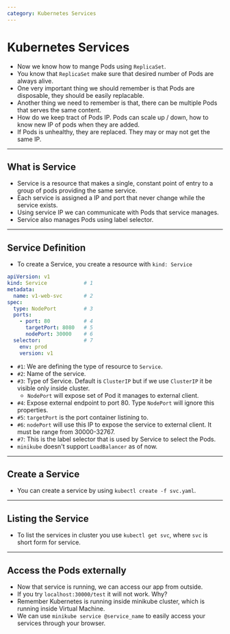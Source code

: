 ```yaml
---
category: Kubernetes Services
---
```


# Kubernetes Services

* Now we know how to mange Pods using `ReplicaSet`.
* You know that `ReplicaSet` make sure that desired number of Pods are always alive.
* One very important thing we should remember is that Pods are disposable, they should be easily replacable.
* Another thing we need to remember is that, there can be multiple Pods that serves the same content.
* How do we keep tract of Pods IP. Pods can scale up / down, how to know new IP of pods when they are added.
* If Pods is unhealthy, they are replaced. They may or may not get the same IP.

---
## What is Service
* Service is a resource that makes a single, constant point of entry to a group of pods providing the same service. 
* Each service is assigned a IP and port that never change while the service exists. 
* Using service IP we can communicate with Pods that service manages.
* Service also manages Pods using label selector.

---
## Service Definition
* To create a Service, you create a resource with `kind: Service`

```yaml
apiVersion: v1           
kind: Service            # 1
metadata:                
  name: v1-web-svc       # 2
spec:                    
  type: NodePort         # 3
  ports:                 
    - port: 80           # 4
      targetPort: 8080   # 5
      nodePort: 30000    # 6
  selector:              # 7
    env: prod            
    version: v1          
```
* `#1`: We are defining the type of resource to `Service`.
* `#2`: Name of the service.
* `#3`: Type of Service. Default is `ClusterIP` but if we use `ClusterIP` it be visible only inside cluster.
  * `NodePort` will expose set of Pod it manages to external client.
* `#4`: Expose external endpoint to port 80. Type `NodePort` will ignore this properties.
* `#5`: `targetPort` is the port container listining to.
* `#6`: `nodePort` will use this IP to expose the service to external client. It must be range from 30000-32767.
* `#7`: This is the label selector that is used by Service to select the Pods.
* `minikube` doesn't support `LoadBalancer` as of now.

---
## Create a Service
* You can create a service by using `kubectl create -f svc.yaml`.

---
## Listing the Service
* To list the services in cluster you use `kubectl get svc`, where `svc` is short form for service.

---
## Access the Pods externally
* Now that service is running, we can access our app from outside.
* If you try `localhost:30000/test` it will not work. Why?
* Remember Kubernetes is running inside minikube cluster, which is running inside Virtual Machine.
* We can use `minikube service @service_name` to easily access your services through your browser.
